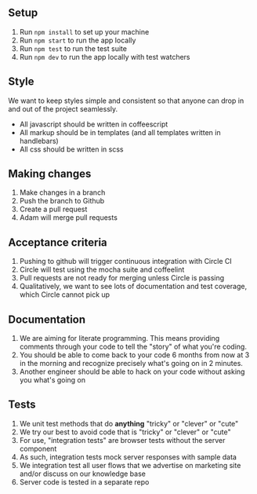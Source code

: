 ## Setup

1. Run `npm install` to set up your machine
1. Run `npm start` to run the app locally
1. Run `npm test` to run the test suite
1. Run `npm dev` to run the app locally with test watchers

## Style

We want to keep styles simple and consistent so that anyone
can drop in and out of the project seamlessly.

* All javascript should be written in coffeescript
* All markup should be in templates (and all templates written in handlebars)
* All css should be written in scss

## Making changes

1. Make changes in a branch
1. Push the branch to Github
1. Create a pull request
1. Adam will merge pull requests

## Acceptance criteria

1. Pushing to github will trigger continuous integration with Circle CI
1. Circle will test using the mocha suite and coffeelint
1. Pull requests are not ready for merging unless Circle is passing
1. Qualitatively, we want to see lots of documentation and test coverage, which Circle cannot pick up

## Documentation

1. We are aiming for literate programming. This means providing comments through your code to tell the "story" of what you're coding.
1. You should be able to come back to your code 6 months from now at 3 in the morning and recognize precisely what's going on in 2 minutes.
1. Another engineer should be able to hack on your code without asking you what's going on

## Tests

1. We unit test methods that do **anything** "tricky" or "clever" or "cute"
1. We try our best to avoid code that is "tricky" or "clever" or "cute"
1. For use, "integration tests" are browser tests without the server component
1. As such, integration tests mock server responses with sample data
1. We integration test all user flows that we advertise on marketing site and/or discuss on our knowledge base
1. Server code is tested in a separate repo
